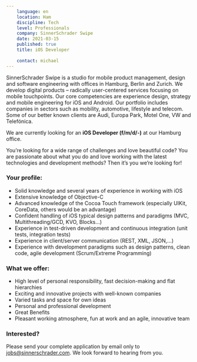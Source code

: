```yaml
---
    language: en
    location: Ham
    discipline: Tech
    level: Professionals
    company: SinnerSchrader Swipe
    date: 2021-03-15
    published: true
    title: iOS Developer
     
    contact: michael
---
```


SinnerSchrader Swipe is a studio for mobile product management, design and software engineering with offices in Hamburg, Berlin and Zurich. We develop digital products – radically user-centered services focusing on mobile touchpoints. Our core competencies are experience design, strategy and mobile engineering for iOS and Android. Our portfolio includes companies in sectors such as mobility, automotive, lifestyle and telecom. Some of our better known clients are Audi, Europa Park, Motel One, VW and Telefónica.

We are currently looking for an **iOS Developer (f/m/d/-)** at our Hamburg office.

You’re looking for a wide range of challenges and love beautiful code? You are passionate about what you do and love working with the latest technologies and development methods? Then it’s you we’re looking for!

### Your profile:
 
- Solid knowledge and several years of experience in working with iOS
- Extensive knowledge of Objective-C
- Advanced knowledge of the Cocoa Touch framework (especially UIKit, CoreData, others would be an advantage)
- Confident handling of iOS typical design patterns and paradigms (MVC, Multithreading/GCD, KVO, Blocks...)
- Experience in test-driven development and continuous integration (unit tests, integration tests)
- Experience in client/server communication (REST, XML, JSON,...)
- Experience with development paradigms such as design patterns, clean code, agile development (Scrum/Extreme Programming)

### What we offer:
 
- High level of personal responsibility, fast decision-making and flat hierarchies
- Exciting and innovative projects with well-known companies
- Varied tasks and space for own ideas
- Personal and professional development
- Great Benefits
- Pleasant working atmosphere, fun at work and an agile, innovative team
 
### Interested?
 
Please send your complete application by email only to <jobs@sinnerschrader.com>. We look forward to hearing from you.
